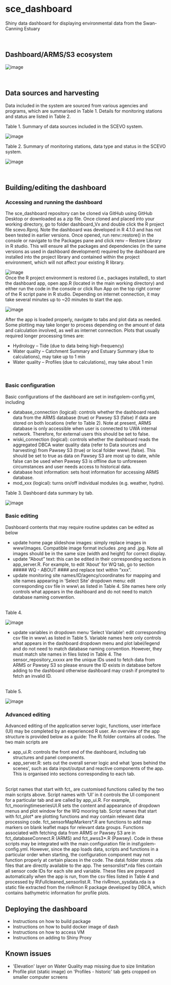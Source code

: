 # sce_dashboard
Shiny data dashboard for displaying environmental data from the Swan-Canning Estuary

<br>

## Dashboard/ARMS/S3 ecosystem

![image](admin/dash_ecosystem.png)

<br>

## Data sources and harvesting
Data included in the system are sourced from various agencies and programs, which are summarised in Table 1. Details for monitoring stations and status are listed in Table 2.

Table 1. Summary of data sources included in the SCEVO system.
<br>

![image](admin/table1.PNG)
<br>

Table 2. Summary of monitoring stations, data type and status in the SCEVO system.
<br>

![image](admin/table2.png)
<br>

<br>

## Building/editing the dashboard

### Accessing and running the dashboard
The sce_dashboard repository can be cloned via GitHub using GitHub Desktop or downloaded as a zip file. Once cloned and placed into your working directory, go to folder dashboard_Vx and double click the R project file scevo.Rproj. Note the dashboard was developed in R 4.1.0 and has not been tested in earlier versions.
Once opened, run renv::restore() in the console or navigate to the Packages pane and click renv – Restore Library in R studio. This will ensure all the packages and dependencies (in the same versions as used in dashboard development) required by the dashboard are installed into the project library and contained within the project environment, which will not affect your existing R library.
<br>

![image](admin/renv.png)
<br>
Once the R project environment is restored (i.e., packages installed), to start the dashboard app, open app.R (located in the main working directory) and either run the code in the console or click Run App on the top right corner of the R script pane in R studio. Depending on internet connection, it may take several minutes up to ~20 minutes to start the app. 
<br>

![image](admin/runapp.png)
<br>

After the app is loaded properly, navigate to tabs and plot data as needed. Some plotting may take longer to process depending on the amount of data and calculation involved, as well as internet connection. Plots that usually required longer processing times are: 
- Hydrology – Tide (due to data being high-frequency) 
- Water quality – Catchment Summary and Estuary Summary (due to calculations), may take up to 1 min
- Water quality – Profiles (due to calculations), may take about 1 min

<br>

### Basic configuration
Basic configurations of the dashboard are set in inst\golem-config.yml, including
- database_connection (logical): controls whether the dashboard reads data from the ARMS database (true) or Pawsey S3 (false) if data are stored on both locations (refer to Table 2). Note at present, ARMS database is only accessible when user is connected to UWA internal network. Therefore, for external users this should be set to false.
- wiski_connection (logical): controls whether the dashboard reads the aggregated DBCA water quality data (refer to Data sources and harvesting) from Pawsey S3 (true) or local folder www\ (false). This should be set to true as data on Pawsey S3 are most up to date, while false can be used when Pawsey S3 is offline due to unforeseen circumstances and user needs access to historical data.
- database host information: sets host information for accessing ARMS database.
- mod_xxx (logical): turns on/off individual modules (e.g. weather, hydro).

Table 3. Dashboard data summary by tab.
<br>

![image](admin/table3.PNG)
<br>

### Basic editing
Dashboard contents that may require routine updates can be edited as below
- update home page slideshow images: simply replace images in www\Images\. Compatible image format includes .png and .jpg. Note all images should be in the same size (width and height) for correct display.
- update “About” text: this can be edited in their corresponding sections in app_server.R. For example, to edit ‘About’ for WQ tab, go to section ##### WQ - ABOUT #### and replace text within “xxx”. 
- update monitoring site names/ID/agency/coordinates for mapping and site names appearing in ‘Select Site’ dropdown menu: edit corresponding csv file in www\ as listed in Table 4. Site names here only controls what appears in the dashboard and do not need to match database naming convention.
<br>
Table 4. 

![image](admin/table4.PNG)
<br>

- update variables in dropdown menu ‘Select Variable’: edit corresponding csv file in www\ as listed in Table 5. Variable names here only controls what appears in the dashboard dropdown menu and plot label/legend and do not need to match database naming convention. However, they must match site names in files listed in Table 4. The sensor_repository_xxxxx are the unique IDs used to fetch data from ARMS or Pawsey S3 so please ensure the ID exists in database before adding to the dashboard otherwise dashboard may crash if prompted to fetch an invalid ID.
<br>
Table 5. 

![image](admin/table5.PNG)
<br>

### Advanced editing
Advanced editing of the application server logic, functions, user interface (UI) may be completed by an experienced R user. An overview of the app structure is provided below as a guide:
The R\ folder contains all codes. The two main scripts are 
- app_ui.R: controls the front end of the dashboard, including tab structures and panel components.
- app_server.R: sets out the overall server logic and what ‘goes behind the scenes’, such as data input/output and reactive components of the app. This is organised into sections corresponding to each tab.
<br>
Script names that start with fct_ are customised functions called by the two main scripts above. Script names with ‘UI’ in it controls the UI component for a particular tab and are called by app_ui.R. For example, fct_mooringtimeseriesUI.R sets the content and appearance of dropdown menus and plot window for the WQ mooring tab. Script names that start with fct_plot* are plotting functions and may contain relevant data processing code. fct_sensorMapMarkers*.R are functions to add map markers on blank leaflet maps for relevant data groups.
Functions associated with fetching data from ARMS or Pawsey S3 are in fct_databaseConnect.R (ARMS) and fct_awss3*.R (Pawsey). 
Code in these scripts may be integrated with the main configuration file in inst\golem-config.yml. However, since the app loads data, scripts and functions in a particular order when starting, the configuration component may not function properly at certain places in the code.
The data\ folder stores .rda files that are directly available to the app. The sensorslist*.rda files contain all sensor code IDs for each site and variable. These files are prepared automatically when the app is run, from the csv files listed in Table 4 and processed by R\Fullcleaned_sensorlist.R. The rivRmon_sysdata.rda is a static file extracted from the rivRmon R package developed by DBCA, which contains bathymetric information for profile plots. 

## Deploying the dashboard
- Instructions on how to build package
- Instructions on how to build docker image of dash
- Instructions on how to access VM
- Instructions on adding to Shiny Proxy 

## Known issues
- 'Elevation' layer on Water Quality map missing due to size limitation
- Profile plot (static image) on 'Profiles - historic' tab gets cropped on smaller computer screens